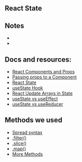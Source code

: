 ## React State

## Notes

-
-

## Docs and resources:

- [React Components and Props](https://reactjs.org/docs/components-and-props.html)
- [Passing props to a Component](https://beta.reactjs.org/learn/passing-props-to-a-component)
- [React State](https://www.w3schools.com/react/react_state.asp)
- [useState Hook](https://www.w3schools.com/react/react_usestate.asp)
- [React Update Arrays in State](https://beta.reactjs.org/learn/updating-arrays-in-state)
- [useState vs useEffect](https://initialcommit.com/blog/usestate-useeffect-hooks-react#:~:text=The%20useState%20hook%20is%20used,re%2Drendering%2C%20and%20unmounting.)
- [useState vs useReducer](https://blog.logrocket.com/react-usereducer-hook-ultimate-guide/#usestate-usereducer)

## Methods we used

- [Spread syntax](https://developer.mozilla.org/en-US/docs/Web/JavaScript/Reference/Operators/Spread_syntax)
- [.filter()](https://developer.mozilla.org/en-US/docs/Web/JavaScript/Reference/Global_Objects/Array/filter)
- [.slice()](https://developer.mozilla.org/en-US/docs/Web/JavaScript/Reference/Global_Objects/Array/slice)
- [.map()](https://developer.mozilla.org/en-US/docs/Web/JavaScript/Reference/Global_Objects/Array/map)
- [More Methods](https://www.codecademy.com/resources/docs/javascript/arrays/map?page_ref=catalog)
